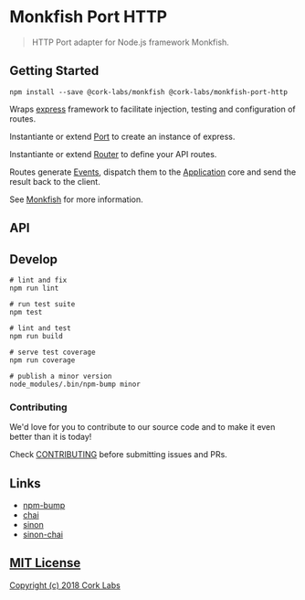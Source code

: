 # Monkfish Port HTTP

> HTTP Port adapter for Node.js framework Monkfish.


## Getting Started

```shell
npm install --save @cork-labs/monkfish @cork-labs/monkfish-port-http
```

Wraps [express]() framework to facilitate injection, testing and configuration of routes.

Instantiante or extend [Port](./src/Port.js) to create an instance of express.

Instantiante or extend [Router](./src/Router.js) to define your API routes.

Routes generate [Events](https://github.comn/cork-labs/monkfish/blob/master/src/classes/Event.js),
 dispatch them to the [Application](https://github.comn/cork-labs/monkfish/blob/master/src/Application.js) core
 and send the result back to the client.

See [Monkfish](https://github.comn/cork-labs/monkfish) for more information.


## API



## Develop

```shell
# lint and fix
npm run lint

# run test suite
npm test

# lint and test
npm run build

# serve test coverage
npm run coverage

# publish a minor version
node_modules/.bin/npm-bump minor
```


### Contributing

We'd love for you to contribute to our source code and to make it even better than it is today!

Check [CONTRIBUTING](https://github.com/cork-labs/contributing/blob/master/CONTRIBUTING.md) before submitting issues and PRs.


## Links

- [npm-bump](https://www.npmjs.com/package/npm-bump)
- [chai](http://chaijs.com/api/)
- [sinon](http://sinonjs.org/)
- [sinon-chai](https://github.com/domenic/sinon-chai)


## [MIT License](LICENSE)

[Copyright (c) 2018 Cork Labs](http://cork-labs.mit-license.org/2018)
